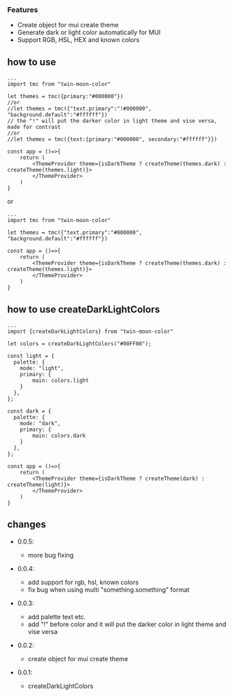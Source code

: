 ### Features

- Create object for mui create theme
- Generate dark or light color automatically for MUI
- Support RGB, HSL, HEX and known colors

## how to use

```
...
import tmc from "twin-moon-color"

let themes = tmc({primary:"#000000"})
//or
//let themes = tmc({"text.primary":"!#000000", "background.default":"#ffffff"})
// the "!" will put the darker color in light theme and vise versa, made for contrast
//or
//let themes = tmc({text:{primary:"#000000", secondary:"#ffffff"}})

const app = ()=>{
    return (
        <ThemeProvider theme={isDarkTheme ? createTheme(themes.dark) : createTheme(themes.light)}>
        </ThemeProvider>
    )
}
```

or

```
...
import tmc from "twin-moon-color"

let themes = tmc({"text.primary":"#000000", "background.default":"#ffffff"})

const app = ()=>{
    return (
        <ThemeProvider theme={isDarkTheme ? createTheme(themes.dark) : createTheme(themes.light)}>
        </ThemeProvider>
    )
}
```

## how to use createDarkLightColors

```
...
import {createDarkLightColors} from "twin-moon-color"

let colors = createDarkLightColors("#00FF00");

const light = {
  palette: {
    mode: "light",
    primary: {
        main: colors.light
    }
  },
};

const dark = {
  palette: {
    mode: "dark",
    primary: {
        main: colors.dark
    }
  },
};

const app = ()=>{
    return (
        <ThemeProvider theme={isDarkTheme ? createTheme(dark) : createTheme(light)}>
        </ThemeProvider>
    )
}
```

## changes

- 0.0.5:

  - more bug fixing

- 0.0.4:

  - add support for rgb, hsl, known colors
  - fix bug when using multi "something.something" format

- 0.0.3:

  - add palette text etc.
  - add "!" before color and it will put the darker color in light theme and vise versa

- 0.0.2:

  - create object for mui create theme

- 0.0.1:

  - createDarkLightColors
